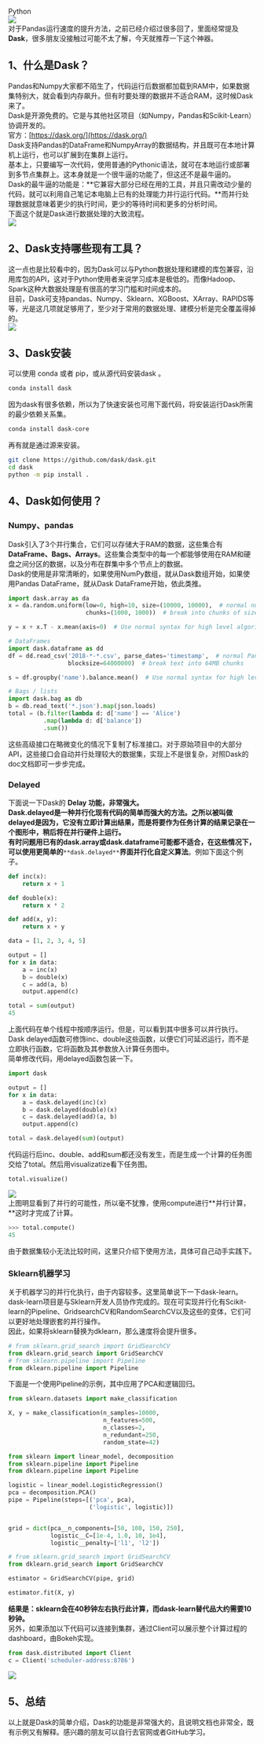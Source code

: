 Python<br />![](./img/1658383228383-d5422930-522f-4e6b-9d20-a84e2f59b58d.jpeg)<br />对于Pandas运行速度的提升方法，之前已经介绍过很多回了，里面经常提及**Dask**，很多朋友没接触过可能不太了解，今天就推荐一下这个神器。

<a name="VfM1i"></a>
## 1、什么是Dask？
Pandas和Numpy大家都不陌生了，代码运行后数据都加载到RAM中，如果数据集特别大，就会看到内存飙升。但有时要处理的数据并不适合RAM，这时候Dask来了。<br />Dask是开源免费的。它是与其他社区项目（如Numpy，Pandas和Scikit-Learn）协调开发的。<br />官方：[https://dask.org/](https://dask.org/)<br />Dask支持Pandas的DataFrame和NumpyArray的数据结构，并且既可在本地计算机上运行，也可以扩展到在集群上运行。<br />基本上，只要编写一次代码，使用普通的Pythonic语法，就可在本地运行或部署到多节点集群上。这本身就是一个很牛逼的功能了，但这还不是最牛逼的。<br />Dask的最牛逼的功能是：**它兼容大部分已经在用的工具，并且只需改动少量的代码，就可以利用自己笔记本电脑上已有的处理能力并行运行代码。**而并行处理数据就意味着更少的执行时间，更少的等待时间和更多的分析时间。<br />下面这个就是Dask进行数据处理的大致流程。<br />![](./img/1658383228361-c0b97c04-7de3-4297-a2e8-093c9d0317f5.gif)
<a name="hDEGj"></a>
## 2、Dask支持哪些现有工具？
这一点也是比较看中的，因为Dask可以与Python数据处理和建模的库包兼容，沿用库包的API，这对于Python使用者来说学习成本是极低的。而像Hadoop、Spark这种大数据处理是有很高的学习门槛和时间成本的。<br />目前，Dask可支持pandas、Numpy、Sklearn、XGBoost、XArray、RAPIDS等等，光是这几项就足够用了，至少对于常用的数据处理、建模分析是完全覆盖得掉的。<br />![](./img/1658383228380-835e70b5-29ce-49ed-a8f3-2f1d52c2f3cc.png)
<a name="dh3Uu"></a>
## 3、Dask安装
可以使用 conda 或者 pip，或从源代码安装dask 。
```bash
conda install dask
```
因为dask有很多依赖，所以为了快速安装也可用下面代码，将安装运行Dask所需的最少依赖关系集。
```bash
conda install dask-core
```
再有就是通过源来安装。
```bash
git clone https://github.com/dask/dask.git
cd dask
python -m pip install .
```
<a name="BIHtb"></a>
## 4、Dask如何使用？
<a name="VDntB"></a>
### Numpy、pandas
Dask引入了3个并行集合，它们可以存储大于RAM的数据，这些集合有**DataFrame、Bags、Arrays**。这些集合类型中的每一个都能够使用在RAM和硬盘之间分区的数据，以及分布在群集中多个节点上的数据。<br />Dask的使用是非常清晰的，如果使用NumPy数组，就从Dask数组开始，如果使用Pandas DataFrame，就从Dask DataFrame开始，依此类推。
```python
import dask.array as da
x = da.random.uniform(low=0, high=10, size=(10000, 10000),  # normal numpy code
                      chunks=(1000, 1000))  # break into chunks of size 1000x1000

y = x + x.T - x.mean(axis=0)  # Use normal syntax for high level algorithms

# DataFrames
import dask.dataframe as dd
df = dd.read_csv('2018-*-*.csv', parse_dates='timestamp',  # normal Pandas code
                 blocksize=64000000)  # break text into 64MB chunks

s = df.groupby('name').balance.mean()  # Use normal syntax for high level algorithms

# Bags / lists
import dask.bag as db
b = db.read_text('*.json').map(json.loads)
total = (b.filter(lambda d: d['name'] == 'Alice')
          .map(lambda d: d['balance'])
          .sum())
```
这些高级接口在略微变化的情况下复制了标准接口。对于原始项目中的大部分API，这些接口会自动并行处理较大的数据集，实现上不是很复杂，对照Dask的doc文档即可一步步完成。
<a name="nfEoy"></a>
### Delayed
下面说一下Dask的 **Delay **功能，非常强大。<br />Dask.delayed是一种并行化现有代码的简单而强大的方法。之所以被叫做delayed是因为，它没有立即计算出结果，而是将要作为任务计算的结果记录在一个图形中，稍后将在并行硬件上运行。<br />有时问题用已有的dask.array或dask.dataframe可能都不适合，在这些情况下，可以**使用更简单的**`**dask.delayed**`**界面并行化自定义算法**。例如下面这个例子。
```python
def inc(x):
    return x + 1

def double(x):
    return x * 2

def add(x, y):
    return x + y

data = [1, 2, 3, 4, 5]

output = []
for x in data:
    a = inc(x)
    b = double(x)
    c = add(a, b)
    output.append(c)

total = sum(output)
45
```
上面代码在单个线程中按顺序运行。但是，可以看到其中很多可以并行执行。Dask delayed函数可修饰inc、double这些函数，以便它们可延迟运行，而不是立即执行函数，它将函数及其参数放入计算任务图中。<br />简单修改代码，用delayed函数包装一下。
```python
import dask

output = []
for x in data:
    a = dask.delayed(inc)(x)
    b = dask.delayed(double)(x)
    c = dask.delayed(add)(a, b)
    output.append(c)

total = dask.delayed(sum)(output)
```
代码运行后inc、double、add和sum都还没有发生，而是生成一个计算的任务图交给了total。然后用visualizatize看下任务图。
```python
total.visualize()
```
![](./img/1658383228497-5698277f-9f73-4a62-996f-3f2b132f4074.png)<br />上图明显看到了并行的可能性，所以毫不犹豫，使用compute进行**并行计算，**这时才完成了计算。
```python
>>> total.compute()
45
```
由于数据集较小无法比较时间，这里只介绍下使用方法，具体可自己动手实践下。

<a name="R2alJ"></a>
### Sklearn机器学习
关于机器学习的并行化执行，由于内容较多。这里简单说下一下dask-learn。<br />dask-learn项目是与Sklearn开发人员协作完成的。现在可实现并行化有Scikit-learn的Pipeline、GridsearchCV和RandomSearchCV以及这些的变体，它们可以更好地处理嵌套的并行操作。<br />因此，如果将sklearn替换为dklearn，那么速度将会提升很多。
```python
# from sklearn.grid_search import GridSearchCV
from dklearn.grid_search import GridSearchCV
# from sklearn.pipeline import Pipeline
from dklearn.pipeline import Pipeline
```
下面是一个使用Pipeline的示例，其中应用了PCA和逻辑回归。
```python
from sklearn.datasets import make_classification

X, y = make_classification(n_samples=10000,
                           n_features=500,
                           n_classes=2,
                           n_redundant=250,
                           random_state=42)

from sklearn import linear_model, decomposition
from sklearn.pipeline import Pipeline
from dklearn.pipeline import Pipeline

logistic = linear_model.LogisticRegression()
pca = decomposition.PCA()
pipe = Pipeline(steps=[('pca', pca),
                       ('logistic', logistic)])


grid = dict(pca__n_components=[50, 100, 150, 250],
            logistic__C=[1e-4, 1.0, 10, 1e4],
            logistic__penalty=['l1', 'l2'])

# from sklearn.grid_search import GridSearchCV
from dklearn.grid_search import GridSearchCV

estimator = GridSearchCV(pipe, grid)

estimator.fit(X, y)
```
**结果是：sklearn会在40秒钟左右执行此计算，而dask-learn替代品大约需要10秒钟。**<br />另外，如果添加以下代码可以连接到集群，通过Client可以展示整个计算过程的dashboard，由Bokeh实现。
```python
from dask.distributed import Client
c = Client('scheduler-address:8786')
```
![](./img/1658383228570-584694c1-0f20-411e-83be-6ae32bbb7513.gif)
<a name="NwHjH"></a>
## 5、总结
以上就是Dask的简单介绍，Dask的功能是非常强大的，且说明文档也非常全，既有示例又有解释。感兴趣的朋友可以自行去官网或者GitHub学习。
